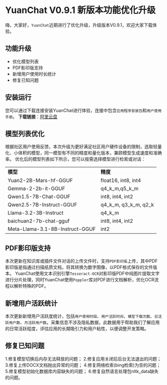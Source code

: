 # YuanChat V0.9.1 新版本功能优化升级

嗨，大家好，`YuanChat`近期进行了优化升级，升级版本V0.9.1，欢迎大家下载体验。

## 功能升级
* 优化模型列表
* PDF影印版支持
* 新增用户使用时长统计
* 修复已知问题

## 安装运行

您可以通过下载连接安装YuanChat进行体验，连接中包含`应用程序安装包`和`用户使用手册`。
**下载链接**：[阿里云盘](https://www.alipan.com/s/dfJrFSnUhkT)

## 模型列表优化
根据社区用户使用反馈，本次升级为更好满足社区用户硬件设备的限制，选取轻量化、小体积的模型，同一模型有不同的精度和量化版本，兼顾模型生成速度和准确率。
优化后的模型列表如下所示，您可以按需选择模型进行检索或对话：
<table>
    <tr>
        <td><b>模型</b></td> 
        <td><b>精度</b></td> 
   </tr>
   <tr>
        <td>Yuan2-2B-Mars-hf-GGUF</td> 
        <td>float16, int8, int4</td> 
   </tr>
   <tr>
        <td>Gemma-2-2b-it-GGUF</td> 
         <td>q4_k_m,q5_k_m</td> 
   </tr>
   <tr>
        <td>Qwen1.5-7B-Chat-GGUF</td> 
        <td>int8, int4, int2</td> 
   </tr>
   <tr>
        <td>Qwen2.5-7B-Instruct-GGUF</td> 
        <td>q4_k_m, q3_k_m, q2_k</td> 
   </tr>
   <tr>
        <td>Llama-3.2-3B-Instruct</td> 
        <td>q4_k_m</td> 
   </tr>
   <tr>
        <td>baichuan2-7b-chat-gguf</td> 
        <td>int8, int4, int2</td> 
   </tr>
   <tr>
        <td>Meta-Llama-3.1-8B-Instruct-GGUF</td> 
        <td>int2</td> 
   </tr>
</table>

## PDF影印版支持
本次更新在知识库或插件文件对话的上传文件时，支持`PDF影印版`上传，其中PDF影印版是指通过扫描纸质文档，将其转换为数字图像，以PDF格式保存的文件版本。
YuanChat使用文本识别引擎`Tesseract-OCR`对影印版PDF中纯图片提取文字进行分片处理，同时YuanChat使用`Poppler`库对PDF进行文档解析，优化OCR流程以解析特殊的PDF。

## 新增用户活跃统计
本次更新新增用户活跃度统计，包括`用户使用时段`、`用户活跃时间`、`模型下载次数`、`日活跃用户数`、`月活跃用户数`。采集信息不涉及隐私数据，此数据用于帮助我们了解应用的日常活跃程度，评估应用的长期吸引力和用户粘性，以便调整开发策略。

## 修复已知问题
1.修复模型切换后内存无法释放的问题；
2.修复应用关闭后后台无法退出的问题；
3.修复上传DOCX文档抛出异常的问题；
4.修复网络检索(bing检索)为空的问题；
5.修复模型初始化数据库内容缺失的问题；
6.修复自然语言处理包nltk_data缺失的问题。